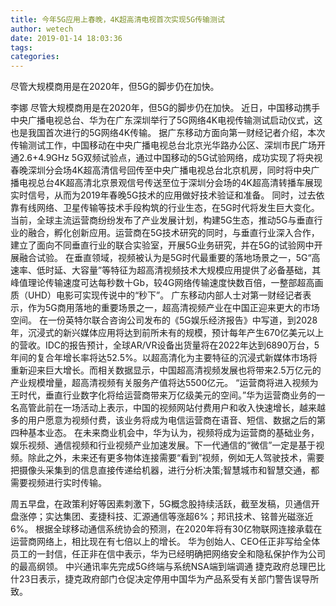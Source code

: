```yaml
---
title: 今年5G应用上春晚，4K超高清电视首次实现5G传输测试
author: wetech
date: 2019-01-14 18:03:36
tags: 
categories: 
---
```

尽管大规模商用是在2020年，但5G的脚步仍在加快。
<!-- more -->
李娜
尽管大规模商用是在2020年，但5G的脚步仍在加快。
近日，中国移动携手中央广播电视总台、华为在广东深圳举行了5G网络4K电视传输测试启动仪式，这也是我国首次进行的5G网络4K传输。
据广东移动方面向第一财经记者介绍，本次传输测试工作，中国移动在中央广播电视总台北京光华路办公区、深圳市民广场开通2.6+4.9GHz 5G双频试验点，通过中国移动的5G试验网络，成功实现了将央视春晚深圳分会场4K超高清信号回传至中央广播电视总台北京机房，同时将中央广播电视总台4K超高清北京景观信号传送至位于深圳分会场的4K超高清转播车展现实时信号，从而为2019年春晚5G技术的应用做好技术验证和准备。
同时，过去依靠有线网络、卫星传输等技术手段构筑的行业生态，在5G时代将发生巨大变化。
当前，全球主流运营商纷纷发布了产业发展计划，构建5G生态，推动5G与垂直行业的融合，孵化创新应用。运营商在5G技术研究的同时，与垂直行业深入合作，建立了面向不同垂直行业的联合实验室，开展5G业务研究，并在5G的试验网中开展融合试验。
在垂直领域，视频被认为是5G时代最重要的落地场景之一，5G“高速率、低时延、大容量”等特征为超高清视频技术大规模应用提供了必备基础，其峰值理论传输速度可达每秒数十Gb，较4G网络传输速度快数百倍，一整部超高画质（UHD）电影可实现传说中的“秒下”。
广东移动内部人士对第一财经记者表示，作为5G商用落地的重要场景之一，超高清视频产业在中国正迎来更大的市场空间。
在一份英特尔联合咨询公司发布的《5G娱乐经济报告》中写道，到2028年，沉浸式的新兴媒体应用将达到前所未有的规模，预计每年产生670亿美元以上的营收。IDC的报告预计，全球AR/VR设备出货量将在2022年达到6890万台，5年间的复合年增长率将达52.5%。以超高清化为主要特征的沉浸式新媒体市场将重新迎来巨大增长。而相关数据显示，中国超高清视频发展也将带来2.5万亿元的产业规模增量，超高清视频有关服务产值将达5500亿元。
“运营商将进入视频为王时代，垂直行业数字化将给运营商带来万亿级美元的空间。”华为运营商业务的一名高管此前在一场活动上表示，中国的视频网站付费用户和收入快速增长，越来越多的用户愿意为视频付费，该业务将成为电信运营商在语音、短信、数据之后的第四种基本业态。
在未来商业机会中，华为认为，视频将成为运营商的基础业务，娱乐视频、通信视频和行业视频产业加速发展。下一代通信的“微信”一定是基于视频。除此之外，未来还有更多物体连接需要“看到”视频，例如无人驾驶技术，需要把摄像头采集到的信息直接传递给机器，进行分析决策;智慧城市和智慧交通，都需要视频进行实时传输。
 
 
周五早盘，在政策利好等因素刺激下，5G概念股持续活跃，截至发稿，贝通信开盘涨停；实达集团、麦捷科技、汇源通信等涨超6%；邦讯技术、铭普光磁涨近6%。
根据全球移动通信系统协会的预测，在2020年将有30亿物联网连接承载在运营商网络上，相比现在有七倍以上的增长。
华为创始人、CEO任正非写给全体员工的一封信，任正非在信中表示，华为已经明确把网络安全和隐私保护作为公司的最高纲领。
中兴通讯率先完成5G终端与系统NSA端到端调通
捷克政府总理巴比什23日表示，捷克政府部门仓促决定停用中国华为产品系受有关部门警告误导所致。
